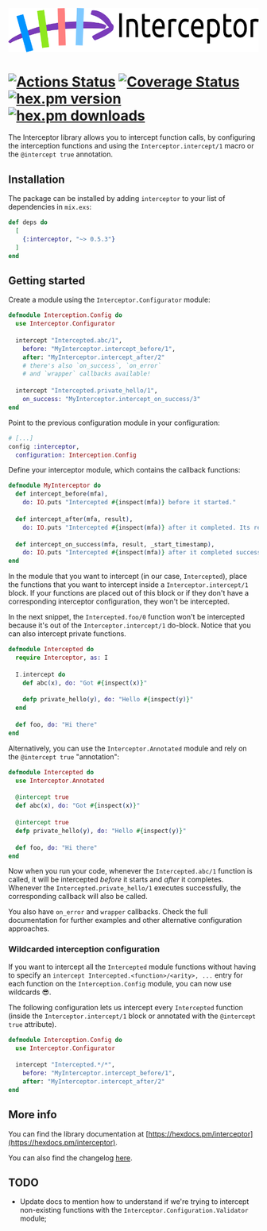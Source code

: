 ![Interceptor](https://github.com/amalbuquerque/interceptor/raw/master/assets/images/interceptor_logo_with_title.png)

[![Actions Status](https://github.com/amalbuquerque/interceptor/workflows/Tests/badge.svg)](https://github.com/amalbuquerque/interceptor/actions) [![Coverage Status](https://coveralls.io/repos/github/amalbuquerque/interceptor/badge.svg?branch=refs/heads/master)](https://coveralls.io/github/amalbuquerque/interceptor?branch=refs/heads/master) [![hex.pm version](https://img.shields.io/hexpm/v/interceptor.svg)](https://hex.pm/packages/interceptor) [![hex.pm downloads](https://img.shields.io/hexpm/dt/interceptor.svg)](https://hex.pm/packages/interceptor)
=========

The Interceptor library allows you to intercept function calls, by configuring
the interception functions and using the `Interceptor.intercept/1` macro or the
`@intercept true` annotation.

## Installation

The package can be installed by adding `interceptor` to your list of
dependencies in `mix.exs`:

```elixir
def deps do
  [
    {:interceptor, "~> 0.5.3"}
  ]
end
```

## Getting started

Create a module using the `Interceptor.Configurator` module:

```elixir
defmodule Interception.Config do
  use Interceptor.Configurator

  intercept "Intercepted.abc/1",
    before: "MyInterceptor.intercept_before/1",
    after: "MyInterceptor.intercept_after/2"
    # there's also `on_success`, `on_error`
    # and `wrapper` callbacks available!
  
  intercept "Intercepted.private_hello/1",
    on_success: "MyInterceptor.intercept_on_success/3"
end
```

Point to the previous configuration module in your configuration:

```elixir
# [...]
config :interceptor,
  configuration: Interception.Config
```

Define your interceptor module, which contains the callback functions:

```elixir
defmodule MyInterceptor do
  def intercept_before(mfa),
    do: IO.puts "Intercepted #{inspect(mfa)} before it started."

  def intercept_after(mfa, result),
    do: IO.puts "Intercepted #{inspect(mfa)} after it completed. Its result: #{inspect(result)}"

  def intercept_on_success(mfa, result, _start_timestamp),
    do: IO.puts "Intercepted #{inspect(mfa)} after it completed successfully. Its result: #{inspect(result)}"
end
```

In the module that you want to intercept (in our case, `Intercepted`), place
the functions that you want to intercept inside a `Interceptor.intercept/1`
block. If your functions are placed out of this block or if they don't have
a corresponding interceptor configuration, they won't be intercepted.

In the next snippet, the `Intercepted.foo/0` function won't be intercepted
because it's out of the `Interceptor.intercept/1` do-block. Notice that you
can also intercept private functions.

```elixir
defmodule Intercepted do
  require Interceptor, as: I

  I.intercept do
    def abc(x), do: "Got #{inspect(x)}"

    defp private_hello(y), do: "Hello #{inspect(y)}"
  end

  def foo, do: "Hi there"
end
```

Alternatively, you can use the `Interceptor.Annotated` module and rely on
the `@intercept true` "annotation":

```elixir
defmodule Intercepted do
  use Interceptor.Annotated

  @intercept true
  def abc(x), do: "Got #{inspect(x)}"

  @intercept true
  defp private_hello(y), do: "Hello #{inspect(y)}"

  def foo, do: "Hi there"
end
```

Now when you run your code, whenever the `Intercepted.abc/1` function is
called, it will be intercepted *before* it starts and *after* it completes.
Whenever the `Intercepted.private_hello/1` executes successfully, the
corresponding callback will also be called.

You also have `on_error` and `wrapper` callbacks. Check the full documentation
for further examples and other alternative configuration approaches.

### Wildcarded interception configuration

If you want to intercept all the `Intercepted` module functions without
having to specify an `intercept Intercepted.<function>/<arity>, ...` entry for
each function on the `Interception.Config` module, you can now use wildcards 😎.

The following configuration lets us intercept every `Intercepted` function
(inside the `Interceptor.intercept/1` block or annotated with the
`@intercept true` attribute).

```elixir
defmodule Interception.Config do
  use Interceptor.Configurator

  intercept "Intercepted.*/*",
    before: "MyInterceptor.intercept_before/1",
    after: "MyInterceptor.intercept_after/2"
end
```

## More info

You can find the library documentation at
[https://hexdocs.pm/interceptor](https://hexdocs.pm/interceptor).

You can also find the changelog [here](https://github.com/amalbuquerque/interceptor/blob/master/CHANGELOG.md).

## TODO

- Update docs to mention how to understand if we're trying to intercept non-existing functions with the `Interceptor.Configuration.Validator` module;
